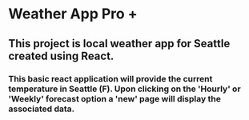 # Weather App Pro +

## This project is local weather app for Seattle created using React.

### This basic react application will provide the current temperature in Seattle (F). Upon clicking on the 'Hourly' or 'Weekly' forecast option a 'new' page will display the associated data.